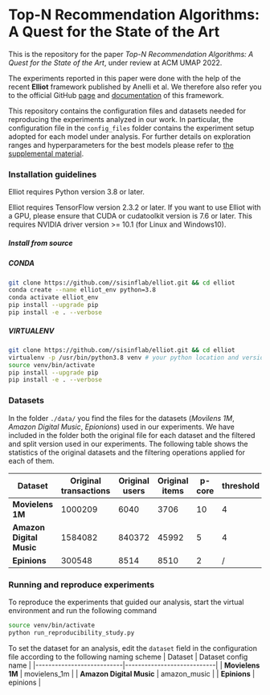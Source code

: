 # Top-N Recommendation Algorithms: A Quest for the State of the Art

This is the repository for the paper _Top-N Recommendation Algorithms: A Quest for the State of the Art_, under review at ACM UMAP 2022.

The experiments reported in this paper were done with the help of the recent **Elliot** framework published by Anelli et al. We therefore also refer you to the official GitHub [page](https://github.com/sisinflab/elliot) and [documentation](https://elliot.readthedocs.io/en/latest/) of this framework.

This repository contains the configuration files and datasets needed for reproducing the experiments analyzed in our work.
In particular, the configuration file in the `config_files` folder contains the experiment setup adopted for each model under analysis. For further details on exploration ranges and hyperparameters for the best models please refer to [the supplemental material](https://anonymous.4open.science/r/Top-N-Recommendation-Algorithms-A-Quest-for-the-State-of-the-Art-1227/Recommender_Systems_State_of_the_Art_Additional_Material.pdf).

### Installation guidelines
Elliot requires Python version 3.8 or later.

Elliot requires TensorFlow version 2.3.2 or later. If you want to use Elliot with a GPU, please ensure that CUDA or cudatoolkit version is 7.6 or later. This requires NVIDIA driver version >= 10.1 (for Linux and Windows10).

##### Install from source

##### CONDA
```bash
git clone https://github.com//sisinflab/elliot.git && cd elliot
conda create --name elliot_env python=3.8
conda activate elliot_env
pip install --upgrade pip
pip install -e . --verbose
```

##### VIRTUALENV
```bash
git clone https://github.com//sisinflab/elliot.git && cd elliot
virtualenv -p /usr/bin/python3.8 venv # your python location and version
source venv/bin/activate
pip install --upgrade pip
pip install -e . --verbose
```


### Datasets
In the folder `./data/` you find the files for the datasets (_Movilens 1M_, _Amazon Digital Music_, _Epionions_) used in our experiments. We have included in the folder both the original file for each dataset and the filtered and split version used in our experiments.
The following table shows the statistics of the original datasets and the filtering operations applied for each of them.

| Dataset                   | Original transactions | Original users            | Original items        |p-core                     | threshold             |
|---------------------------|-----------------------|---------------------------|-----------------------|---------------------------|-----------------------|
| **Movielens 1M**          | 1000209               | 6040                      | 3706                  | 10                        | 4                     |
| **Amazon Digital Music**  | 1584082               | 840372                    | 45992                 | 5                         | 4                     |
| **Epinions**              | 300548                | 8514                      | 8510                  | 2                         | /                     |

### Running and reproduce experiments

To reproduce the experiments that guided our analysis, start the virtual environment and run the following command
```bash
source venv/bin/activate
python run_reproducibility_study.py
```
To set the dataset for an analysis,  edit the `dataset` field in the configuration file according to the following naming scheme
| Dataset                   | Dataset config name        |
|---------------------------|----------------------------|
| **Movielens 1M**          | movielens_1m               |
| **Amazon Digital Music**  | amazon_music               |
| **Epinions**              | epinions                   |
